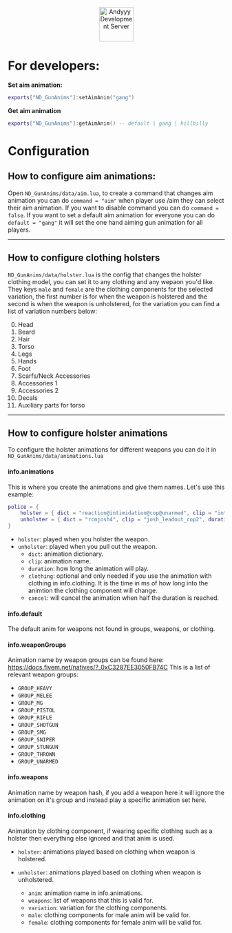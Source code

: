 <div align="center">
    <a href="https://discord.gg/Z9Mxu72zZ6" target="_blank">
        <img src="https://discordapp.com/api/guilds/857672921912836116/widget.png?style=banner2" alt="Andyyy Development Server" height="80px" />
    </a>
</div>

# For developers:

**Set aim animation:**
```lua
exports["ND_GunAnims"]:setAimAnim("gang")
```

**Get aim animation**
```lua
exports["ND_GunAnims"]:getAimAnim() -- default | gang | hillbilly
```

# Configuration

## **How to configure aim animations:**

Open `ND_GunAnims/data/aim.lua`, to create a command that changes aim animation you can do `command = "aim"` when player use /aim they can select their aim animation. If you want to disable command you can do `command = false`.
If you want to set a default aim animation for everyone you can do `default = "gang"` it will set the one hand aiming gun animation for all players. 

---

## **How to configure clothing holsters**

`ND_GunAnims/data/holster.lua` is the config that changes the holster clothing model, you can set it to any clothing and any wepaon you'd like.
They keys `male` and `female` are the clothing components for the selected variation, the first number is for when the weapon is holstered and the second is when the weapon is unholstered, for the variation you can find a list of variation numbers below:

0. Head
1. Beard
2. Hair
3. Torso
4. Legs
5. Hands
6. Foot
7. Scarfs/Neck Accessories
8. Accessories 1
9. Accessories 2
10. Decals
11. Auxiliary parts for torso

---

## **How to configure holster animations**

To configure the holster animations for different weapons you can do it in `ND_GunAnims/data/animations.lua`

#### info.animations

This is where you create the animations and give them names. Let's use this example:
```lua
police = {
    holster = { dict = "reaction@intimidation@cop@unarmed", clip = "intro", duration = 400, clothing = 300 },
    unholster = { dict = "rcmjosh4", clip = "josh_leadout_cop2", duration = 300, clothing = 0, cancel = true }
}
```
* `holster`: played when you holster the weapon.
* `unholster`: played when you pull out the weapon.
  * `dict`: animation dictionary.
  * `clip`: animation name.
  * `duration`: how long the animation will play.
  * `clothing`: optional and only needed if you use the animation with clothing in info.clothing. It is the time in ms of how long into the animtion the clothing component will change.
  * `cancel`: will cancel the animation when half the duration is reached.


#### info.default

The default anim for weapons not found in groups, weapons, or clothing.


#### info.weaponGroups

Animation name by weapon groups can be found here: https://docs.fivem.net/natives/?_0xC3287EE3050FB74C
This is a list of relevant weapon groups:
* `GROUP_HEAVY`
* `GROUP_MELEE`
* `GROUP_MG`
* `GROUP_PISTOL`
* `GROUP_RIFLE`
* `GROUP_SHOTGUN`
* `GROUP_SMG`
* `GROUP_SNIPER`
* `GROUP_STUNGUN`
* `GROUP_THROWN`
* `GROUP_UNARMED`

#### info.weapons

Animation name by weapon hash, if you add a weapon here it will ignore the animation on it's group and instead play a specific animation set here.

#### info.clothing

Animation by clothing component, if wearing specific clothing such as a holster then everything else ignored and that anim is used.

* `holster`: animations played based on clothing when weapon is holstered.
* `unholster`: animations played based on clothing when weapon is unholstered.

  * `anim`: animation name in info.animations.
  * `weapons`: list of weapons that this is valid for.
  * `variation`: variation for the clothing components.
  * `male`: clothing components for male anim will be valid for.
  * `female`: clothing components for female anim will be valid for.












